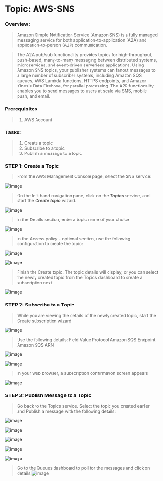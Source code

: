 # Topic: AWS-SNS

### Overview:
> Amazon Simple Notification Service (Amazon SNS) is a fully managed messaging service for both application-to-application (A2A) and application-to-person (A2P) communication.

> The A2A pub/sub functionality provides topics for high-throughput, push-based, many-to-many messaging between distributed systems, microservices, and event-driven serverless applications. Using Amazon SNS topics, your publisher systems can fanout messages to a large number of subscriber systems, including Amazon SQS queues, AWS Lambda functions, HTTPS endpoints, and Amazon Kinesis Data Firehose, for parallel processing. The A2P functionality enables you to send messages to users at scale via SMS, mobile push, and email.

### Prerequisites
> 1. AWS Account

### Tasks:
> 1. Create a topic
> 2. Subscribe to a topic
> 3. Publish a message to a topic


### STEP 1: Create a Topic
> From the AWS Management Console page, select the SNS service:

![image](https://user-images.githubusercontent.com/40290711/170359592-dc876bd3-9ea1-4365-ac6d-5b0d49fc6cd7.png)

> On the left-hand navigation pane, click on the ***Topics*** service, and start the ***Create topic*** wizard.

![image](https://user-images.githubusercontent.com/40290711/170360438-39456545-6f0b-4bf8-909d-e7117ac025fd.png)

> In the Details section, enter a topic name of your choice

![image](https://user-images.githubusercontent.com/40290711/170361932-51a7578c-f87a-4fd1-a498-83283686d000.png)

> In the Access policy - optional section, use the following configuration to create the topic:

![image](https://user-images.githubusercontent.com/40290711/170362242-e906f61e-e773-4fb1-8bd4-eb774ead7966.png)

![image](https://user-images.githubusercontent.com/40290711/170362349-c03dabf0-c980-45e6-a7cb-53405ebc12c9.png)

> Finish the Create topic. The topic details will display, or you can select the newly created topic from the Topics dashboard to create a subscription next.

![image](https://user-images.githubusercontent.com/40290711/170362663-752f9dc8-cce2-4e01-a957-14194362c419.png)

### STEP 2: Subscribe to a Topic
> While you are viewing the details of the newly created topic, start the Create subscription wizard.

![image](https://user-images.githubusercontent.com/40290711/170363593-cf67cf3c-a0b6-4a0d-a733-af642a7d767e.png)

> Use the following details:
>         Field                     Value
>          Protocol                  Amazon SQS
>          Endpoint                  Amazon SQS ARN

![image](https://user-images.githubusercontent.com/40290711/170366759-79a5c033-0013-462e-85ec-49ac2cb4b625.png)

![image](https://user-images.githubusercontent.com/40290711/170368970-51ab7c2f-5813-43e8-8630-6b2773df849a.png)

> In your web browser, a subscription confirmation screen appears

![image](https://user-images.githubusercontent.com/40290711/170369176-4d8c773b-b5de-468b-aa6a-ee8ae8ea85f9.png)

### STEP 3: Publish Message to a Topic
> Go back to the Topics service.
> Select the topic you created earlier and Publish a message with the following details:

![image](https://user-images.githubusercontent.com/40290711/170370467-23600863-9246-4b9c-b533-5398040d24f8.png)

![image](https://user-images.githubusercontent.com/40290711/170371176-5a3838ce-a31b-4d63-bdde-211d99683c0a.png)

![image](https://user-images.githubusercontent.com/40290711/170371310-ce22ff5c-1753-499f-885b-d3b6ef3af916.png)

![image](https://user-images.githubusercontent.com/40290711/170371410-204b496f-c62a-4316-8c24-d0a5b2b40b5f.png)

![image](https://user-images.githubusercontent.com/40290711/170371574-62a0fb59-5c95-494e-a1d9-e33dcfebe609.png)

> Go to the Queues dashboard to poll for the messages and click on details
> ![image](https://user-images.githubusercontent.com/40290711/170372120-c1047491-214d-4f5b-8c4f-73b40b405798.png)
